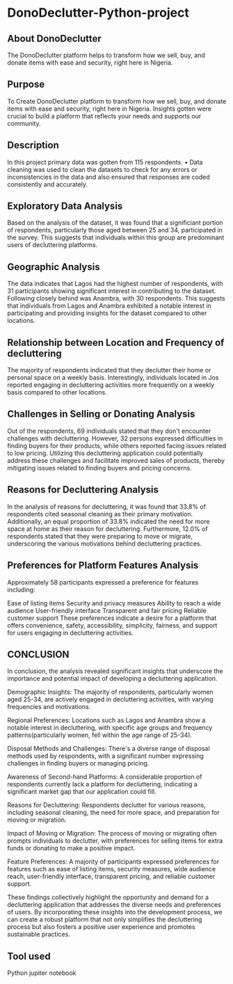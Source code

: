 # DonoDeclutter-Python-project

## About DonoDeclutter

The DonoDeclutter platform helps to transform how we sell, buy, and donate items with ease and security, right here in Nigeria. 
## Purpose

To Create DonoDeclutter platform to transform how we sell, buy, and donate items with ease and security, right here in Nigeria.  Insights gotten were crucial to build a platform that reflects your needs and supports our community.

## Description

In this project primary data was gotten from 115 respondents. • Data cleaning was used to clean the datasets to check for any errors or inconsistencies in the data and also	ensured that responses are coded consistently and accurately.

## Exploratory Data Analysis

Based on the analysis of the dataset, it was found that a significiant portion of respondents, particularly those aged between 25 and 34, participated in the survey. This suggests that individuals within this group are predominant users of decluttering platforms.

## Geographic Analysis

The data indicates that Lagos had the highest number of respondents, with 31 participants showing significant interest in contributing to the dataset. Following closely behind was Anambra, with 30 respondents. This suggests that individuals from Lagos and Anambra exhibited a notable interest in participating and providing insights for the dataset compared to other locations.

## Relationship between Location and Frequency of decluttering

The majority of respondents indicated that they declutter their home or personal space on a weekly basis. Interestingly, individuals located in Jos reported engaging in decluttering activities more frequently on a weekly basis compared to other locations.

## Challenges in Selling or Donating Analysis

Out of the respondents, 69 individuals stated that they don't encounter challenges with decluttering. However, 32 persons expressed difficulties in finding buyers for their products, while others reported facing issues related to low pricing. Utilizing this decluttering application could potentially address these challenges and facilitate improved sales of products, thereby mitigating issues related to finding buyers and pricing concerns.

## Reasons for Decluttering Analysis

In the analysis of reasons for decluttering, it was found that 33.8% of respondents cited seasonal cleaning as their primary motivation. Additionally, an equal proportion of 33.8% indicated the need for more space at home as their reason for decluttering. Furthermore, 12.0% of respondents stated that they were preparing to move or migrate, underscoring the various motivations behind decluttering practices.

## Preferences for Platform Features Analysis

Approximately 58 participants expressed a preference for features including:

Ease of listing items
Security and privacy measures
Ability to reach a wide audience
User-friendly interface
Transparent and fair pricing
Reliable customer support
These preferences indicate a desire for a platform that offers convenience, safety, accessibility, simplicity, fairness, and support for users engaging in decluttering activities.

## CONCLUSION

In conclusion, the analysis revealed significant insights that underscore the importance and potential impact of developing a decluttering application.

Demographic Insights: The majority of respondents, particularly women aged 25-34, are actively engaged in decluttering activities, with varying frequencies and motivations.

Regional Preferences: Locations such as Lagos and Anambra show a notable interest in decluttering, with specific age groups and frequency patterns(particularly women, fell within the age range of 25-34).

Disposal Methods and Challenges: There's a diverse range of disposal methods used by respondents, with a significant number expressing challenges in finding buyers or managing pricing.

Awareness of Second-hand Platforms: A considerable proportion of respondents currently lack a platform for decluttering, indicating a significant market gap that our application could fill.

Reasons for Decluttering: Respondents declutter for various reasons, including seasonal cleaning, the need for more space, and preparation for moving or migration.

Impact of Moving or Migration: The process of moving or migrating often prompts individuals to declutter, with preferences for selling items for extra funds or donating to make a positive impact.

Feature Preferences: A majority of participants expressed preferences for features such as ease of listing items, security measures, wide audience reach, user-friendly interface, transparent pricing, and reliable customer support.

These findings collectively highlight the opportunity and demand for a decluttering application that addresses the diverse needs and preferences of users. By incorporating these insights into the development process, we can create a robust platform that not only simplifies the decluttering process but also fosters a positive user experience and promotes sustainable practices.



## Tool used

Python jupiter notebook


